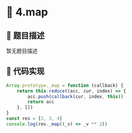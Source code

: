 # 🎪 4.map



## 📑 题目描述
暂无题目描述

## 📌 代码实现
```typescript
Array.prototype._map = function (callback) {
    return this.reduce((acc, cur, index) => {
        acc.push(callback(cur, index, this))
        return acc
    }, [])
}
const res = [2, 3, 4]
console.log(res._map((_v) => _v ** 2))

```
